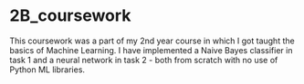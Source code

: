# 2B_coursework
This coursework was a part of my 2nd year course in which I got taught the basics of Machine Learning. I have implemented a Naive Bayes classifier in task 1 and a neural network in task 2 - both from scratch with no use of Python ML libraries. 
